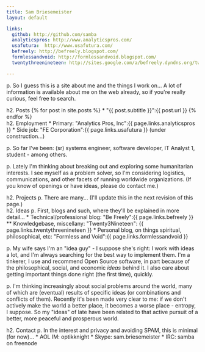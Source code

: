 ```yaml
---
title: Sam Briesemeister
layout: default

links:
  github: http://github.com/samba
  analyticspros: http://www.analyticspros.com/
  usafutura:  http://www.usafutura.com/
  befreely: http://befreely.blogspot.com/
  formlessandvoid: http://formlessandvoid.blogspot.com/
  twentythreenineteen: http://sites.google.com/a/befreely.dyndns.org/twenty3nineteen/

---
```


p. So I guess this is a site about me and the things I work on... A lot of information is available about me on the web already, so if you're really curious, feel free to search.


<div id='postsdiv'>
h2. Posts
{% for post in site.posts %}
* "{{ post.subtitle }}":{{ post.url }}
{% endfor %}
</div>


<div id='employment'>
h2. Employment
* Primary: "Analytics Pros, Inc":{{ page.links.analyticspros }}
* Side job: "FE Corporation":{{ page.links.usafutura }} (under construction...)


p. So far I've been: (sr) systems engineer, software developer, IT Analyst 1, student - among others.

p. Lately I'm thinking about breaking out and exploring some humanitarian interests. I see myself as a problem solver, so I'm considering logistics, communications, and other facets of running worldwide organizations. (If you know of openings or have ideas, please do contact me.)

</div>


<div id='projects'>
h2. Projects
p. There are many... (I'll update this in the next revision of this page.)


</div>

<div id='ideas'>
h2. Ideas
p. First, blogs and such, where they'll be explained in more detail...
* Technical/professional blog: "Be Freely":{{ page.links.befreely }}
** Knowledgebase, miscellany: "Twenty3Nineteen": {{ page.links.twentythreenineteen }}
* Personal blog, on things spiritual, philosophical, etc: "Formless and Void":{{ page.links.formlessandvoid }} 

p. My wife says I'm an "idea guy" - I suppose she's right: I work with ideas a lot, and I'm always searching for the best way to implement them. I'm a tinkerer, I use and recommend Open Source software, in part because of the philosophical, social, and economic _ideas_ behind it. I also care about getting important things done right (the first time), quickly. 

p. I'm thinking increasingly about social problems around the world, many of which are (eventual) results of specific ideas (or combinations and conflicts of them). Recently it's been made very clear to me: if we don't actively make the world a better place, it becomes a worse place - entropy, I suppose. So my "ideas" of late have been related to that active pursuit of a better, more peaceful and prosperous world.


</div>

<div id='contact'>
h2. Contact
p. In the interest and privacy and avoiding SPAM, this is minimal (for now)...
* AOL IM: optikknight
* Skype: sam.briesemeister
* IRC: samba on freenode
</div>
